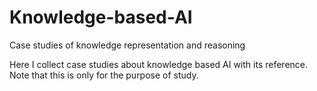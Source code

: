 # Knowledge-based-AI
Case studies of knowledge representation and reasoning

Here I collect case studies about knowledge based AI with its reference. Note that this is only for the purpose of study.


